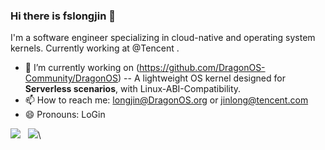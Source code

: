 ### Hi there is fslongjin 👋

I'm a software engineer specializing in cloud-native and operating system kernels. Currently working at @Tencent .

- 🔭 I’m currently working on (https://github.com/DragonOS-Community/DragonOS) -- A lightweight OS kernel designed for **Serverless scenarios**, with Linux-ABI-Compatibility.
- 📫 How to reach me: longjin@DragonOS.org or jinlong@tencent.com
- 😄 Pronouns: LoGin


<!--
**fslongjin/fslongjin** is a ✨ _special_ ✨ repository because its `README.md` (this file) appears on your GitHub profile.

Here are some ideas to get you started:

- 
- 🌱 I’m currently learning ...
- 👯 I’m looking to collaborate on ...
- 🤔 I’m looking for help with ...
- 💬 Ask me about ...
- 📫 How to reach me: ...
- 😄 Pronouns: ...
- ⚡ Fun fact: ...
-->
![](https://github-readme-stats.vercel.app/api?username=fslongjin)
&nbsp;
![](https://github-readme-stats.vercel.app/api/top-langs/?username=fslongjin&layout=compact&hide_border=true&hide_title=true)\
